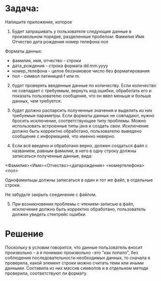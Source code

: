 # Задача:
Напишите приложение, которое 
1. Будет запрашивать у пользователя следующие данные в произвольном порядке, разделенные пробелом:
Фамилия Имя Отчество дата рождения номер телефона пол

Форматы данных:
* фамилия, имя, отчество - строки
* дата_рождения - строка формата dd.mm.yyyy
* номер_телефона - целое беззнаковое число без форматирования
* пол - символ латиницей f или m.

2. будет проверять введенные данные по количеству. Если количество не совпадает с требуемым, вернуть код ошибки, обработать его и показать пользователю сообщение, что он ввел меньше и больше данных, чем требуется.

3. будет должно распарсить полученные значения и выделить из них требуемые параметры. Если форматы данных не совпадают, нужно бросить исключение, соответствующее типу проблемы. Можно использовать встроенные типы java и создать свои. Исключение должно быть корректно обработано, пользователю выведено сообщение с информацией, что именно неверно.

4. Если всё введено и обработано верно, должен создаться файл с названием, равным фамилии, в него в одну строку должны записаться полученные данные, вида:

<Фамилия><Имя><Отчество><датарождения> <номертелефона><пол>

Однофамильцы должны записаться в один и тот же файл, в отдельные строки.

Не забудьте закрыть соединение с файлом.

5. При возникновении проблемы с чтением-записью в файл, исключение должно быть корректно обработано, пользователь должен увидеть стектрейс ошибки.

# Решение

Поскольку в условии говорится, что данные пользователь вносит произвольно - а я понимаю произвольно -это "как попало", без соблюдения последовательности необходимых данных, то сначала я проверила, какой элемент строки можно считать теми или иными данными. Составила из них массив символов и в отдельном методе проверила, соответствуют ли формату. 